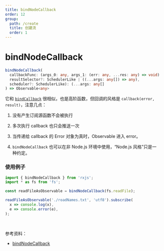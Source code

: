 ```yaml
---
title: bindNodeCallback
order: 12
group:
  path: /create
  title: 创建流
  order: 1
---
```


# bindNodeCallback

```ts
bindNodeCallback(
  callbackFunc: (args_0: any, args_1: (err: any, ...res: any) => void) => void,
  resultSelector?: SchedulerLike | ((...args: any[]) => any),
  scheduler?: SchedulerLike): (...args: any[]
) => Observable<any>
```

它和 [`bindCallback`](/streams/create/bind-callback) 很相似，也是高阶函数，但回调的风格是 `callback(error, result)`，注意几点：

1. 没有产生订阅源函数不会被执行
2. 多次执行 callback 也只会推送一次
3. 当传递给 callback 的 Error 对象为真时，Observable 进入 error。

4. `bindNodeCallback` 也可以在非 Node.js 环境中使用，“Node.js 风格”只是一种约定。

### 使用例子

```typescript
import { bindNodeCallback } from 'rxjs';
import * as fs from 'fs';

const readFileAsObservable = bindNodeCallback(fs.readFile);

readFileAsObservable('./roadNames.txt', 'utf8').subscribe(
  x => console.log(x),
  e => console.error(e),
);
```

<br/>

参考资料：

- [bindNodeCallback](https://rxjs.dev/api/index/function/bindNodeCallback)
